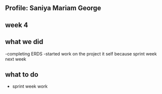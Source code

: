 ## Profile: Saniya Mariam George

## week 4

## what we did 

-completing ERDS
-started work on the project it self because sprint week next week

## what to do 
- sprint week work 

